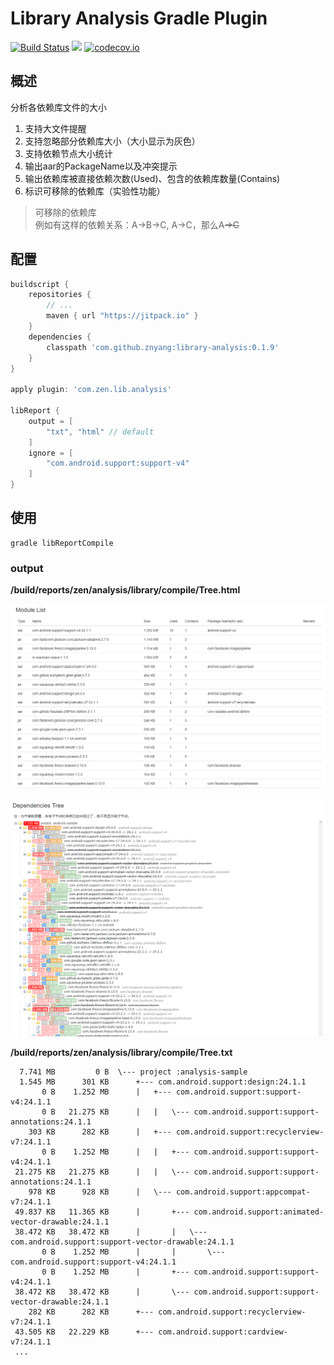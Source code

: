# Library Analysis Gradle Plugin

[![Build Status](https://travis-ci.org/znyang/library-analysis.svg?branch=master)](https://travis-ci.org/znyang/library-analysis)
[![](https://jitpack.io/v/znyang/library-analysis.svg)](https://jitpack.io/#znyang/library-analysis)
[![codecov.io](https://codecov.io/github/znyang/library-analysis/coverage.svg?branch=master)](https://codecov.io/gh/znyang/library-analysis/branch/master)

## 概述

分析各依赖库文件的大小

1. 支持大文件提醒
2. 支持忽略部分依赖库大小（大小显示为灰色）
3. 支持依赖节点大小统计
4. 输出aar的PackageName以及冲突提示
5. 输出依赖库被直接依赖次数(Used)、包含的依赖库数量(Contains)
6. 标识可移除的依赖库（实验性功能）

>可移除的依赖库<br>
例如有这样的依赖关系：A->B->C, A->C，那么A~~->C~~

## 配置

```gradle
buildscript {
    repositories {
        // ...
        maven { url "https://jitpack.io" }
    }
    dependencies {
        classpath 'com.github.znyang:library-analysis:0.1.9'
    }
}

apply plugin: 'com.zen.lib.analysis'

libReport {
    output = [
        "txt", "html" // default
    ]
    ignore = [
        "com.android.support:support-v4"
    ]
}
```

## 使用

```
gradle libReportCompile
```

### output

**/build/reports/zen/analysis/library/compile/Tree.html**

![screenshot](./image/module-list.jpg)

![screenshot](./image/dependencies.jpg)

**/build/reports/zen/analysis/library/compile/Tree.txt**

```
  7.741 MB	       0 B	\--- project :analysis-sample
  1.545 MB	    301 KB	 	+--- com.android.support:design:24.1.1
       0 B	  1.252 MB	 	|	+--- com.android.support:support-v4:24.1.1
       0 B	 21.275 KB	 	|	|	\--- com.android.support:support-annotations:24.1.1
    303 KB	    282 KB	 	|	+--- com.android.support:recyclerview-v7:24.1.1
       0 B	  1.252 MB	 	|	|	+--- com.android.support:support-v4:24.1.1
 21.275 KB	 21.275 KB	 	|	|	\--- com.android.support:support-annotations:24.1.1
    978 KB	    928 KB	 	|	\--- com.android.support:appcompat-v7:24.1.1
 49.837 KB	 11.365 KB	 	|	 	+--- com.android.support:animated-vector-drawable:24.1.1
 38.472 KB	 38.472 KB	 	|	 	|	\--- com.android.support:support-vector-drawable:24.1.1
       0 B	  1.252 MB	 	|	 	|	 	\--- com.android.support:support-v4:24.1.1
       0 B	  1.252 MB	 	|	 	+--- com.android.support:support-v4:24.1.1
 38.472 KB	 38.472 KB	 	|	 	\--- com.android.support:support-vector-drawable:24.1.1
    282 KB	    282 KB	 	+--- com.android.support:recyclerview-v7:24.1.1
 43.505 KB	 22.229 KB	 	+--- com.android.support:cardview-v7:24.1.1
 ...
```